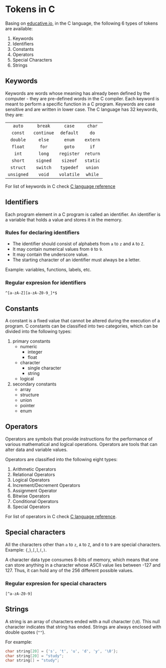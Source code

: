 # Tokens in C

Basing on [educative.io](https://www.educative.io/edpresso/what-are-tokens-in-the-c-language), in the C language, the following 6 types of tokens are available:

1. Keywords
2. Identifiers
3. Constants
4. Operators
5. Special Characters
6. Strings

## Keywords

Keywords are words whose meaning has already been defined by the computer - they are pre-defined words in the C compiler. Each keyword is meant to perform a specific function in a C program. Keywords are case sensitive and are written in lower case. The C language has 32 keywords, they are:

<style>table:nth-of-type(1) thead { display: none; }</style>

|            |            |            |          |
| :--------: | :--------: | :--------: | :------: |
|   `auto`   |  `break`   |   `case`   |  `char`  |
|  `const`   | `continue` | `default`  |   `do`   |
|  `double`  |   `else`   |   `enum`   | `extern` |
|  `float`   |   `for`    |   `goto`   |   `if`   |
|   `int`    |   `long`   | `register` | `return` |
|  `short`   |  `signed`  |  `sizeof`  | `static` |
|  `struct`  |  `switch`  | `typedef`  | `union`  |
| `unsigned` |   `void`   | `volatile` | `while`  |

For list of keywords in C check [C language reference](https://en.cppreference.com/w/c/keyword)

## Identifiers

Each program element in a C program is called an identifier. An identifier is a variable that holds a value and stores it in the memory.

### Rules for declaring identifiers

- The identifier should consist of alphabets from `a` to `z` and `A` to `Z`.
- It may contain numerical values from `0` to `9`.
- It may contain the underscore value.
- The starting character of an identifier must always be a letter.

Example: variables, functions, labels, etc.

### Regular expresion for identifiers

```regexp
^[a-zA-Z][a-zA-Z0-9_]*$
```

## Constants

A constant is a fixed value that cannot be altered during the execution of a program. C constants can be classified into two categories, which can be divided into the following types:

1. primary constants
   - numeric
     - integer
     - float
   - character
      - single character
      - string
   - logical
2. secondary constants
   - array
   - structure
   - union
   - pointer
   - enum

## Operators

Operators are symbols that provide instructions for the performance of various mathematical and logical operations. Operators are tools that can alter data and variable values.

Operators are classified into the following eight types:

1. Arithmetic Operators
2. Relational Operators
3. Logical Operators
4. Increment/Decrement Operators
5. Assignment Operator
6. Bitwise Operators
7. Conditional Operators
8. Special Operators

For list of operators in C check [C language reference](https://en.cppreference.com/w/c/language/operator_precedence).

## Special characters

All the characters other than `a` to `z`, `A` to `Z`, and `0` to `9` are special characters. Example: `{`,`}`,`[`,`]`,`(`,`)`.

A character data type consumes 8-bits of memory, which means that one can store anything in a character whose ASCII value lies between -127 and 127. Thus, it can hold any of the 256 different possible values.

### Regular expresion for special characters

```regexp
[^a-zA-Z0-9]
```

## Strings

A string is an array of characters ended with a null character (`\0`). This null character indicates that string has ended. Strings are always enclosed with double quotes (`""`).

For example:

```c
char string[20] = {'s', 't', 'u', 'd', 'y', '\0'};
char string[20] = "study";
char string[] = "study";
```
